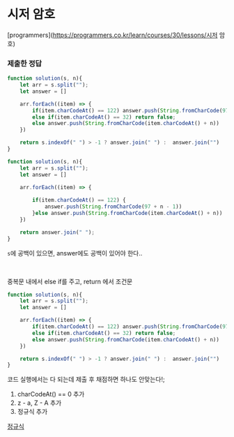 # 시저 암호

[programmers](https://programmers.co.kr/learn/courses/30/lessons/시저 암호)

### 제출한 정답
```js
function solution(s, n){
    let arr = s.split("");
    let answer = []

    arr.forEach((item) => {
        if(item.charCodeAt() == 122) answer.push(String.fromCharCode(97 + n - 1))
        else if(item.charCodeAt() == 32) return false;
        else answer.push(String.fromCharCode(item.charCodeAt() + n))
    })

    return s.indexOf(" ") > -1 ? answer.join(" ") :  answer.join("")
}
```

```js
function solution(s, n){
    let arr = s.split("");
    let answer = []

    arr.forEach((item) => {
        
        if(item.charCodeAt() == 122) {
            answer.push(String.fromCharCode(97 + n - 1))
        }else answer.push(String.fromCharCode(item.charCodeAt() + n))
    })

    return answer.join(" ");
}
```
`s`에 공백이 있으면, answer에도 공백이 있어야 한다..

<br>

중복문 내에서 else if를 주고, return 에서 조건문
```js
function solution(s, n){
    let arr = s.split("");
    let answer = []

    arr.forEach((item) => {
        if(item.charCodeAt() == 122) answer.push(String.fromCharCode(97 + n - 1))
        else if(item.charCodeAt() == 32) return false;
        else answer.push(String.fromCharCode(item.charCodeAt() + n))
    })

    return s.indexOf(" ") > -1 ? answer.join(" ") :  answer.join("")
}
```

코드 실행에서는 다 되는데 제출 후 채점하면 하나도 안맞는다!;

1. charCodeAt() == 0 추가
2. z - a, Z - A 추가
3. 정규식 추가

[정규식](http://toyo.dothome.co.kr/?p=153)